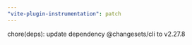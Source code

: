 ```yaml
---
"vite-plugin-instrumentation": patch
---
```


chore(deps): update dependency @changesets/cli to v2.27.8
